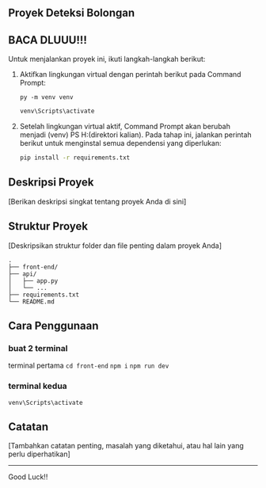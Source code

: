## Proyek Deteksi Bolongan

## BACA DLUUU!!!

Untuk menjalankan proyek ini, ikuti langkah-langkah berikut:

1. Aktifkan lingkungan virtual dengan perintah berikut pada Command Prompt:

   ```
   py -m venv venv
   ```

   ```sh
   venv\Scripts\activate
   ```

2. Setelah lingkungan virtual aktif, Command Prompt akan berubah menjadi (venv) PS H:(direktori kalian). Pada tahap ini, jalankan perintah berikut untuk menginstal semua dependensi yang diperlukan:

   ```sh
   pip install -r requirements.txt
   ```

## Deskripsi Proyek

[Berikan deskripsi singkat tentang proyek Anda di sini]

## Struktur Proyek

[Deskripsikan struktur folder dan file penting dalam proyek Anda]

```
.
├── front-end/
├── api/
│   ├── app.py
│   └── ...
├── requirements.txt
└── README.md
```

## Cara Penggunaan

### buat 2 terminal

terminal pertama
`cd front-end`
`npm i`
`npm run dev`

### terminal kedua

`venv\Scripts\activate`

## Catatan

[Tambahkan catatan penting, masalah yang diketahui, atau hal lain yang perlu diperhatikan]

---

Good Luck!!
